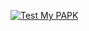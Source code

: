 [![Test My PAPK](https://res.cloudinary.com/marcomontalbano/image/upload/v1637830627/video_to_markdown/images/youtube--7QczbCSmZ0U-c05b58ac6eb4c4700831b2b3070cd403.jpg)](https://www.youtube.com/watch?v=7QczbCSmZ0U "Test My PAPK")